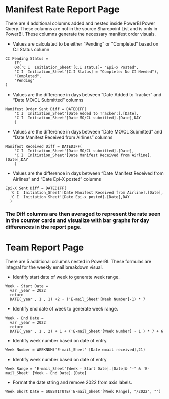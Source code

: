 # Manifest Rate Report Page

There are 4 additional columns added and nested inside PowerBI Power Query. These columns are not in the source Sharepoint List and is only in PowerBI. 
These columns generate the necessary manifest order visuals. 

* Values are calculated to be either “Pending” or “Completed” based on C.I Status column

```
CI Pending Status =
    IF(
    OR('C I  Initiation_Sheet'[C.I status]= "Epi-x Posted",
    'C I  Initiation_Sheet'[C.I Status] = "Complete: No CI Needed"),
    "Completed",
    "Pending"
)
```
* Values are the difference in days between “Date Added to Tracker” and “Date MO/CL Submitted” columns
```
Manifest Order Sent Diff = DATEDIFF(
    'C I  Initiation_Sheet'[Date Added to Tracker:].[Date], 
    'C I  Initiation_Sheet'[Date MO/CL submitted].[Date],DAY
    )
```
* Values are the difference in days between “Date MO/CL Submitted” and “Date Manifest Received from Airlines” columns
```
Manifest Received Diff = DATEDIFF(
    'C I  Initiation_Sheet'[Date MO/CL submitted].[Date], 
    'C I  Initiation_Sheet'[Date Manifest Received from Airline].[Date],DAY
    )
```
* Values are the difference in days between “Date Manifest Received from Airlines” and “Date Epi-X posted” columns
```
Epi-X Sent Diff = DATEDIFF(
  'C I  Initiation_Sheet'[Date Manifest Received from Airline].[Date],
  'C I  Initiation_Sheet'[Date Epi-x posted].[Date],DAY
  )
```
### The Diff columns are then averaged to represent the rate seen in the counter cards and visualize with bar graphs for day differences in the report page. 

# Team Report Page
There are 5 additional columns nested in PowerBI. These formulas are integral for the weekly email breakdown visual.
* Identify start date of week to generate week range.
```
Week - Start Date = 
  var _year = 2022
  return
  DATE(_year , 1 , 1) +2 + ('E-mail_Sheet'[Week Number]-1) * 7
```
* Identify end date of week to generate week range.
```
Week - End Date = 
  var _year = 2022
  return
  DATE(_year , 1 , 2) + 1 + ('E-mail_Sheet'[Week Number] - 1 ) * 7 + 6
```
* Identify week number based on date of entry.
```
Week Number = WEEKNUM('E-mail_Sheet' [Date email received],21)
```
* Identify week number based on date of entry
```
Week Range = 'E-mail_Sheet'[Week - Start Date].[Date]& "-" & 'E-mail_Sheet' [Week - End Date].[Date]
```
* Format the date string and remove 2022 from axis labels.
```
Week Short Date = SUBSTITUTE('E-mail_Sheet'[Week Range], "/2022", "")
```

